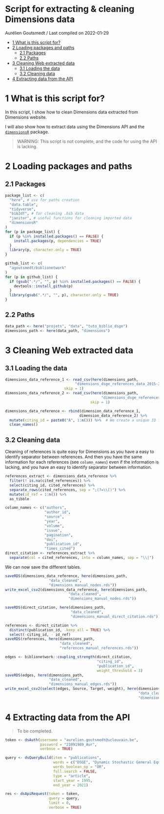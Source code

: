 Script for extracting & cleaning Dimensions data
================
Aurélien Goutsmedt
/ Last compiled on 2022-01-29

-   [1 What is this script for?](#what-is-this-script-for)
-   [2 Loading packages and paths](#loading-packages-and-paths)
    -   [2.1 Packages](#packages)
    -   [2.2 Paths](#paths)
-   [3 Cleaning Web extracted data](#cleaning-web-extracted-data)
    -   [3.1 Loading the data](#loading-the-data)
    -   [3.2 Cleaning data](#cleaning-data)
-   [4 Extracting data from the API](#extracting-data-from-the-api)

# 1 What is this script for?

In this script, I show how to clean Dimensions data extracted from
Dimensions website.

I will also show how to extract data using the Dimensions API and the
[`dimensionsR`](https://github.com/massimoaria/dimensionsR) package.

> WARNING: This script is not complete, and the code for using the API
> is lacking.

# 2 Loading packages and paths

## 2.1 Packages

``` r
package_list <- c(
  "here", # use for paths creation
  "data.table",
  "tidyverse",
  "bib2df", # for cleaning .bib data
  "janitor", # useful functions for cleaning imported data
  "dimensionsR"
)
for (p in package_list) {
  if (p %in% installed.packages() == FALSE) {
    install.packages(p, dependencies = TRUE)
  }
  library(p, character.only = TRUE)
}

github_list <- c(
  "agoutsmedt/biblionetwork"
)
for (p in github_list) {
  if (gsub(".*/", "", p) %in% installed.packages() == FALSE) {
    devtools::install_github(p)
  }
  library(gsub(".*/", "", p), character.only = TRUE)
}
```

## 2.2 Paths

``` r
data_path <- here("projets", "data", "tuto_biblio_dsge")
dimensions_path <- here(data_path, "dimensions")
```

# 3 Cleaning Web extracted data

## 3.1 Loading the data

``` r
dimensions_data_reference_1 <- read_csv(here(dimensions_path,
                                "dimensions_dsge_references_data_2015-2022.csv"),
                           skip = 1)
dimensions_data_reference_2 <- read_csv(here(dimensions_path,
                                            "dimensions_dsge_references_data_1996-2014.csv"),
                                       skip = 1)

dimensions_data_reference <- rbind(dimension_data_reference_1,
                                  dimension_data_reference_2) %>% 
  mutate(citing_id = paste0("A", 1:n())) %>%  # We create a unique ID for each doc of our corpus
  clean_names()
```

## 3.2 Cleaning data

Cleaning of references is quite easy for Dimensions as you have a easy
to identify separator between references. And then you have the same
information for each references (see `column_names`) even if the
information is lacking, and you have an easy to identify separator
between information.

``` r
references_extract <- dimensions_data_reference %>% 
  filter(! is.na(cited_references)) %>% 
  select(citing_id, cited_references) %>% 
  separate_rows(cited_references, sep = ";(?=\\[)") %>% 
  mutate(id_ref = 1:n()) %>% 
  as_tibble

column_names <- c("authors",
                  "author_id",
                  "source",
                  "year",
                  "volume",
                  "issue",
                  "pagination",
                  "doi",
                  "publication_id",
                  "times_cited")
direct_citation <- references_extract %>% 
  separate(col = cited_references, into = column_names, sep = "\\|")
```

We can now save the different tables.

``` r
saveRDS(dimensions_data_reference, here(dimensions_path,
                    "data_cleaned",
                    "dimensions_manual_nodes.rds"))
write_excel_csv2(dimensions_data_reference, here(dimensions_path,
                             "data_cleaned",
                             "dimensions_manual_nodes.rds"))

saveRDS(direct_citation, here(dimensions_path,
                              "data_cleaned",
                              "dimensions_manual_direct_citation.rds"))

references <- direct_citation %>% 
  distinct(publication_id, .keep_all = TRUE) %>% 
  select(-citing_id, - id_ref)
saveRDS(references, here(dimensions_path,
                         "data_cleaned",
                         "references_manual_references.rds"))

edges <- biblionetwork::coupling_strength(direct_citation, 
                                          "citing_id", 
                                          "publication_id",
                                          weight_threshold = 3)
saveRDS(edges, here(dimensions_path,
                    "data_cleaned",
                    "dimensions_manual_edges.rds"))
write_excel_csv2(select(edges, Source, Target, weight), here(dimensions_path,
                                                             "data_cleaned",
                                                             "dimensions_manual_edges.csv"))
```

# 4 Extracting data from the API

> To be completed.

``` r
token <- dsAuth(username = "aurelien.goutsmedt@uclouvain.be",
                password = "21091989_Aur",
                verbose = TRUE)

query <- dsQueryBuild(item = "publications",
                      words = c("DSGE", "Dynamic Stochastic General Equilibrium"),
                      words_boolean_op = "OR",
                      full.search = FALSE,
                      type = "article",
                      start_year = 1995,
                      end_year = 2021)

res <- dsApiRequest(token = token,
                    query = query,
                    limit = 0,
                    verbose = TRUE)
```
